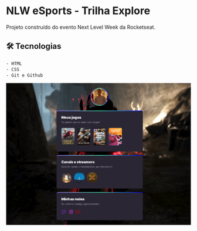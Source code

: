 # NLW eSports - Trilha Explore

Projeto construído do evento Next Level Week da Rocketseat.

## 🛠️ Tecnologias

    - HTML
    - CSS
    - Git e Github


![Alt text](charlesmsf.github.io-1.png)